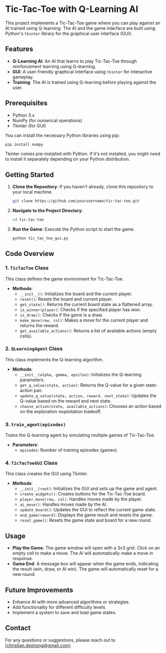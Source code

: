 # Tic-Tac-Toe with Q-Learning AI

This project implements a Tic-Tac-Toe game where you can play against an AI trained using Q-learning. The AI and the game interface are built using Python's `tkinter` library for the graphical user interface (GUI).

## Features

- **Q-Learning AI**: An AI that learns to play Tic-Tac-Toe through reinforcement learning using Q-learning.
- **GUI**: A user-friendly graphical interface using `tkinter` for interactive gameplay.
- **Training**: The AI is trained using Q-learning before playing against the user.

## Prerequisites

- Python 3.x
- NumPy (for numerical operations)
- Tkinter (for GUI)

You can install the necessary Python libraries using pip:

```sh
pip install numpy
```

Tkinter comes pre-installed with Python. If it's not installed, you might need to install it separately depending on your Python distribution.

## Getting Started

1. **Clone the Repository**: If you haven't already, clone this repository to your local machine.

    ```sh
    git clone https://github.com/yourusername/tic-tac-toe.git
    ```

2. **Navigate to the Project Directory**:

    ```sh
    cd tic-tac-toe
    ```

3. **Run the Game**: Execute the Python script to start the game.

    ```sh
    python tic_tac_toe_gui.py
    ```

## Code Overview

### 1. `TicTacToe` Class

This class defines the game environment for Tic-Tac-Toe.

- **Methods**:
  - `__init__()`: Initializes the board and the current player.
  - `reset()`: Resets the board and current player.
  - `get_state()`: Returns the current board state as a flattened array.
  - `is_winner(player)`: Checks if the specified player has won.
  - `is_draw()`: Checks if the game is a draw.
  - `make_move(row, col)`: Makes a move for the current player and returns the reward.
  - `get_available_actions()`: Returns a list of available actions (empty cells).

### 2. `QLearningAgent` Class

This class implements the Q-learning algorithm.

- **Methods**:
  - `__init__(alpha, gamma, epsilon)`: Initializes the Q-learning parameters.
  - `get_q_value(state, action)`: Returns the Q-value for a given state-action pair.
  - `update_q_value(state, action, reward, next_state)`: Updates the Q-value based on the reward and next state.
  - `choose_action(state, available_actions)`: Chooses an action based on the exploration-exploitation tradeoff.

### 3. `train_agent(episodes)`

Trains the Q-learning agent by simulating multiple games of Tic-Tac-Toe.

- **Parameters**:
  - `episodes`: Number of training episodes (games).

### 4. `TicTacToeGUI` Class

This class creates the GUI using Tkinter.

- **Methods**:
  - `__init__(root)`: Initializes the GUI and sets up the game and agent.
  - `create_widgets()`: Creates buttons for the Tic-Tac-Toe board.
  - `player_move(row, col)`: Handles moves made by the player.
  - `ai_move()`: Handles moves made by the AI.
  - `update_board()`: Updates the GUI to reflect the current game state.
  - `end_game(reward)`: Displays the game result and resets the game.
  - `reset_game()`: Resets the game state and board for a new round.

## Usage

- **Play the Game**: The game window will open with a 3x3 grid. Click on an empty cell to make a move. The AI will automatically make a move in response.
- **Game End**: A message box will appear when the game ends, indicating the result (win, draw, or AI win). The game will automatically reset for a new round.


## Future Improvements

- Enhance AI with more advanced algorithms or strategies.
- Add functionality for different difficulty levels.
- Implement a system to save and load game states.


## Contact

For any questions or suggestions, please reach out to [christian.deshong@gmail.com].
